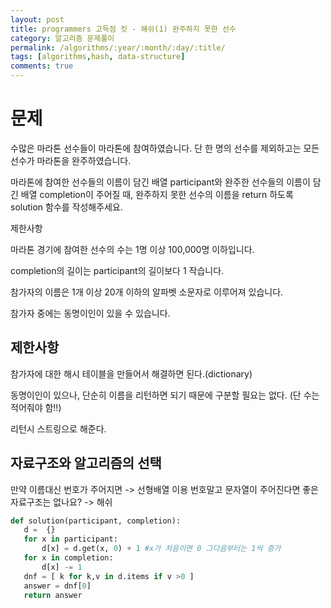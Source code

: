```yaml
---
layout: post
title: programmers 고득점 킷 - 해쉬(1) 완주하지 못한 선수
category: 알고리즘 문제풀이
permalink: /algorithms/:year/:month/:day/:title/
tags: [algorithms,hash, data-structure]
comments: true
---
```


# 문제
수많은 마라톤 선수들이 마라톤에 참여하였습니다. 단 한 명의 선수를 제외하고는 모든 선수가 마라톤을 완주하였습니다.

마라톤에 참여한 선수들의 이름이 담긴 배열 participant와 완주한 선수들의 이름이 담긴 배열 completion이 주어질 때, 완주하지 못한 선수의 이름을 return 하도록 solution 함수를 작성해주세요.

제한사항

마라톤 경기에 참여한 선수의 수는 1명 이상 100,000명 이하입니다.

completion의 길이는 participant의 길이보다 1 작습니다.

참가자의 이름은 1개 이상 20개 이하의 알파벳 소문자로 이루어져 있습니다.

참가자 중에는 동명이인이 있을 수 있습니다.

## 제한사항
참가자에 대한 해시 테이블을 만들어서 해결하면 된다.(dictionary)

동명이인이 있으나, 단순히 이름을 리턴하면 되기 때문에 구분할 필요는 없다. (단 수는 적어줘야 함!!)

리턴시 스트링으로 해준다.

## 자료구조와 알고리즘의 선택
만약 이름대신 번호가 주어지면 -> 선형배열 이용
번호말고 문자열이 주어진다면 좋은 자료구조는 없나요? -> 해쉬

 ``` python 
def solution(participant, completion):
	d =  {}
	for x in participant:
		d[x] = d.get(x, 0) + 1 #x가 처음이면 0 그다음부터는 1씩 증가
	for x in completion:
		d[x] -= 1
	dnf = [ k for k,v in d.items if v >0 ] 
	answer = dnf[0]
	return answer
```